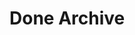 <!--
  ARCHIVE: All completed/Done cards, full history.
  Cards moved here are not removed from Trello; this is a backup and audit record only.
  Follows exact card formatting as all project files.
  -->
# Done Archive

